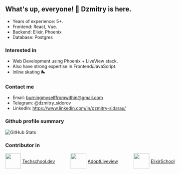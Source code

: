 ## What's up, everyone! 👋 Dzmitry is here.

- Years of experience: 5+.
- Frontend: React, Vue.
- Backend: Elixir, Phoenix
- Database: Postgres

### Interested in

- Web Development using Phoenix + LiveView stack.
- Also have strong expertise in Frontend/JavaScript.
- Inline skating 🛼

### Contact me

- Email: burningmyselffromwithin@gmail.com
- Telegram: @dzmitry_sidorov
- LinkedIn: https://www.linkedin.com/in/dzmitry-sidarau/

### Github profile summary

![GitHub Stats](https://github-readme-stats.vercel.app/api?username=dmitry-sidorov&theme=dark&show_icons=true&hide_border=true&count_private=true)

### Contributor in

<div class="contribution">
  <a href="https://github.com/danielbergholz/techschool.dev" class="contribution-item">
    <img src="https://ucarecdn.com/0c601611-edbf-4c11-a03c-b24460223e5e/" class="contribution-image"/>
    Techschool.dev
  </a>
  <a href="https://github.com/adopt-liveview/adopt-liveview" class="contribution-item">
    <img src="https://avatars.githubusercontent.com/u/166174744?s=200&v=4" class="contribution-image"/>
    AdoptLiveview
  </a>
  <a href="https://github.com/elixirschool/elixirschool" class="contribution-item">
    <img src="https://avatars.githubusercontent.com/u/17727647?s=200&v=4" class="contribution-image"/>
    ElixirSchool
  </a>
</div>

<!--
**dmitry-sidorov/dmitry-sidorov** is a ✨ _special_ ✨ repository because its `README.md` (this file) appears on your GitHub profile.

Here are some ideas to get you started:

- 🔭 I’m currently working on ...
- 🌱 I’m currently learning ...
- 👯 I’m looking to collaborate on ...
- 🤔 I’m looking for help with ...
- 💬 Ask me about ...
- 📫 How to reach me: ...
- 😄 Pronouns: ...
- ⚡ Fun fact: ...
-->

<style>
  .contribution {
    display: flex;
    gap: 50px;
  }

  .contribution-image {
    width: 50px;
    height: 50px;
  }

  .contribution-item {
    display: flex;
    align-items: center;
    gap: 5px;
    width: fit-content;
  }
</style>
